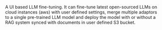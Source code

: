 A UI based LLM fine-tuning. It can fine-tune latest open-sourced LLMs on cloud instances (aws) with user defined settings, merge multiple adaptors to a single pre-trained LLM model and deploy the model with or without a RAG system synced with documents in user defined S3 bucket.
